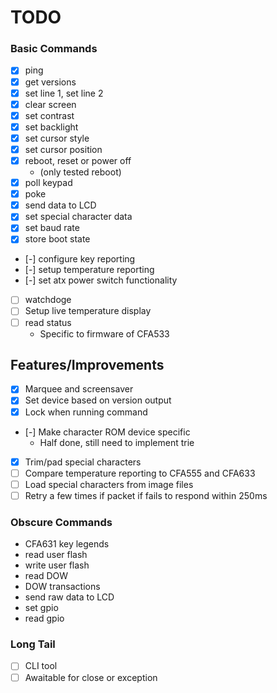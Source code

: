 # TODO

### Basic Commands

- [x] ping
- [x] get versions
- [x] set line 1, set line 2
- [x] clear screen
- [x] set contrast
- [x] set backlight
- [x] set cursor style
- [x] set cursor position
- [x] reboot, reset or power off
  - (only tested reboot)
- [x] poll keypad
- [x] poke
- [x] send data to LCD
- [x] set special character data
- [x] set baud rate
- [x] store boot state
- [-] configure key reporting
- [-] setup temperature reporting
- [-] set atx power switch functionality
- [ ] watchdoge
- [ ] Setup live temperature display
- [ ] read status
  - Specific to firmware of CFA533

## Features/Improvements

- [x] Marquee and screensaver
- [x] Set device based on version output
- [x] Lock when running command
- [-] Make character ROM device specific
  - Half done, still need to implement trie
- [x] Trim/pad special characters
- [ ] Compare temperature reporting to CFA555 and CFA633
- [ ] Load special characters from image files
- [ ] Retry a few times if packet if fails to respond within 250ms

### Obscure Commands

- CFA631 key legends
- read user flash
- write user flash
- read DOW
- DOW transactions
- send raw data to LCD
- set gpio
- read gpio


### Long Tail

- [ ] CLI tool
- [ ] Awaitable for close or exception
